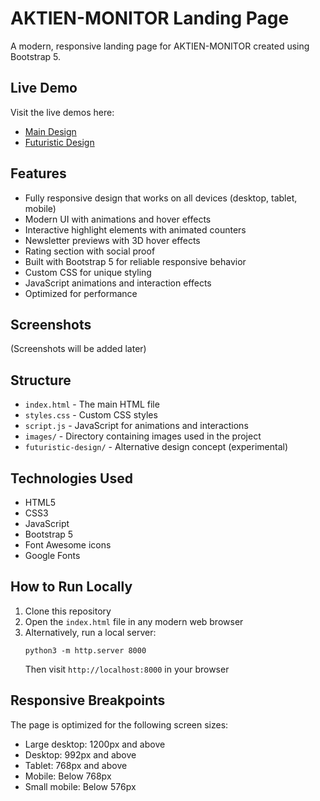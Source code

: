 # AKTIEN-MONITOR Landing Page

A modern, responsive landing page for AKTIEN-MONITOR created using Bootstrap 5.

## Live Demo

Visit the live demos here:
- [Main Design](https://artin925.github.io/challenge-stock-monitoring-website/)
- [Futuristic Design](https://artin925.github.io/challenge-stock-monitoring-website/futuristic-design/)

## Features

- Fully responsive design that works on all devices (desktop, tablet, mobile)
- Modern UI with animations and hover effects
- Interactive highlight elements with animated counters
- Newsletter previews with 3D hover effects
- Rating section with social proof
- Built with Bootstrap 5 for reliable responsive behavior
- Custom CSS for unique styling
- JavaScript animations and interaction effects
- Optimized for performance

## Screenshots

(Screenshots will be added later)

## Structure

- `index.html` - The main HTML file
- `styles.css` - Custom CSS styles
- `script.js` - JavaScript for animations and interactions
- `images/` - Directory containing images used in the project
- `futuristic-design/` - Alternative design concept (experimental)

## Technologies Used

- HTML5
- CSS3
- JavaScript
- Bootstrap 5
- Font Awesome icons
- Google Fonts

## How to Run Locally

1. Clone this repository
2. Open the `index.html` file in any modern web browser
3. Alternatively, run a local server:
   ```
   python3 -m http.server 8000
   ```
   Then visit `http://localhost:8000` in your browser

## Responsive Breakpoints

The page is optimized for the following screen sizes:
- Large desktop: 1200px and above
- Desktop: 992px and above
- Tablet: 768px and above
- Mobile: Below 768px
- Small mobile: Below 576px 